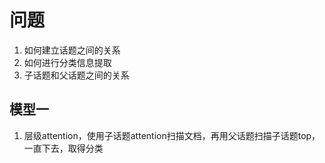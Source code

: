 # 问题
1. 如何建立话题之间的关系
2. 如何进行分类信息提取
3. 子话题和父话题之间的关系


## 模型一
1. 层级attention，使用子话题attention扫描文档，再用父话题扫描子话题top，一直下去，取得分类


